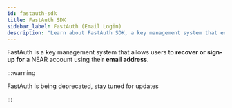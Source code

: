 ```yaml
---
id: fastauth-sdk
title: FastAuth SDK
sidebar_label: FastAuth (Email Login)
description: "Learn about FastAuth SDK, a key management system that enables users to recover or sign up for NEAR accounts using their email address."
---
```


FastAuth is a key management system that allows users to **recover or sign-up for** a NEAR account using their **email address**.

:::warning

FastAuth is being deprecated, stay tuned for updates

:::